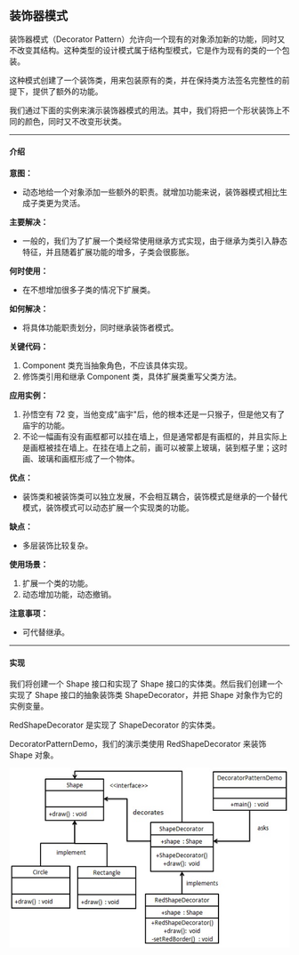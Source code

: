 ## 装饰器模式

装饰器模式（Decorator Pattern）允许向一个现有的对象添加新的功能，同时又不改变其结构。这种类型的设计模式属于结构型模式，它是作为现有的类的一个包装。

这种模式创建了一个装饰类，用来包装原有的类，并在保持类方法签名完整性的前提下，提供了额外的功能。

我们通过下面的实例来演示装饰器模式的用法。其中，我们将把一个形状装饰上不同的颜色，同时又不改变形状类。

---

#### 介绍

**意图：**
* 动态地给一个对象添加一些额外的职责。就增加功能来说，装饰器模式相比生成子类更为灵活。

**主要解决：**
* 一般的，我们为了扩展一个类经常使用继承方式实现，由于继承为类引入静态特征，并且随着扩展功能的增多，子类会很膨胀。

**何时使用：**
* 在不想增加很多子类的情况下扩展类。

**如何解决：**
* 将具体功能职责划分，同时继承装饰者模式。

**关键代码：**
1. Component 类充当抽象角色，不应该具体实现。 
2. 修饰类引用和继承 Component 类，具体扩展类重写父类方法。

**应用实例：**
1. 孙悟空有 72 变，当他变成"庙宇"后，他的根本还是一只猴子，但是他又有了庙宇的功能。 
2. 不论一幅画有没有画框都可以挂在墙上，但是通常都是有画框的，并且实际上是画框被挂在墙上。在挂在墙上之前，画可以被蒙上玻璃，装到框子里；这时画、玻璃和画框形成了一个物体。

**优点：**
* 装饰类和被装饰类可以独立发展，不会相互耦合，装饰模式是继承的一个替代模式，装饰模式可以动态扩展一个实现类的功能。

**缺点：**
* 多层装饰比较复杂。

**使用场景：**
1. 扩展一个类的功能。 
2. 动态增加功能，动态撤销。

**注意事项：**
* 可代替继承。

---

#### 实现

我们将创建一个 Shape 接口和实现了 Shape 接口的实体类。然后我们创建一个实现了 Shape 接口的抽象装饰类 ShapeDecorator，并把 Shape 对象作为它的实例变量。

RedShapeDecorator 是实现了 ShapeDecorator 的实体类。

DecoratorPatternDemo，我们的演示类使用 RedShapeDecorator 来装饰 Shape 对象。

![avatar](DecoratorPattern.jpg)
